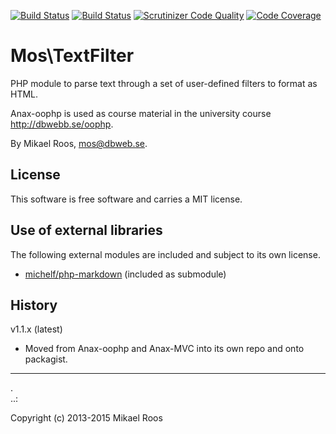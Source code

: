 [![Build Status](https://travis-ci.org/mosbth/Anax-oophp.svg)](https://travis-ci.org/mosbth/Anax-oophp)
[![Build Status](https://scrutinizer-ci.com/g/mosbth/Anax-oophp/badges/build.png?b=master)](https://scrutinizer-ci.com/g/mosbth/Anax-oophp/build-status/master)
[![Scrutinizer Code Quality](https://scrutinizer-ci.com/g/mosbth/Anax-oophp/badges/quality-score.png?b=master)](https://scrutinizer-ci.com/g/mosbth/Anax-oophp/?branch=master)
[![Code Coverage](https://scrutinizer-ci.com/g/mosbth/Anax-oophp/badges/coverage.png?b=master)](https://scrutinizer-ci.com/g/mosbth/Anax-oophp/?branch=master)

Mos\TextFilter
==========================

PHP module to parse text through a set of user-defined filters to format as HTML.

Anax-oophp is used as course material in the university course http://dbwebb.se/oophp.

By Mikael Roos, mos@dbweb.se.



License 
------------------

This software is free software and carries a MIT license.



Use of external libraries
-----------------------------------

The following external modules are included and subject to its own license.

* [michelf/php-markdown](https://github.com/michelf/php-markdown) (included as submodule)



History
-----------------------------------


v1.1.x (latest)

* Moved from Anax-oophp and Anax-MVC into its own repo and onto packagist.



------------------
 .  
..:

Copyright (c) 2013-2015 Mikael Roos
